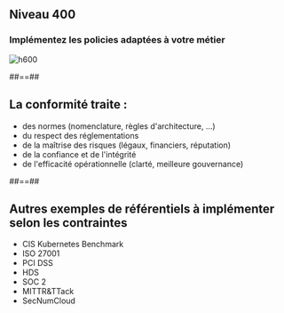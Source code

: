 
<!-- .slide: class="flex-row center" data-background="./assets/volcamp/bkgnd-main2.png"-->
## Niveau 400 
### Implémentez les policies adaptées à votre métier
![h600](./assets/volcamp/200-dragon-600.png)



##==##
<!-- .slide: class="flex-row center" data-background="./assets/volcamp/bkgnd-main2.png"-->
## La conformité traite :
- des normes (nomenclature, règles d'architecture, ...)
- du respect des réglementations
- de la maîtrise des risques (légaux, financiers, réputation)
- de la confiance et de l'intégrité
- de l'efficacité opérationnelle (clarté, meilleure gouvernance)
<!-- .element: class="list-fragment" -->


##==##
<!-- .slide: class="flex-row center" data-background="./assets/volcamp/bkgnd-main2.png"-->
## Autres exemples de référentiels à implémenter selon les contraintes

- CIS Kubernetes Benchmark
- ISO 27001
- PCI DSS
- HDS
- SOC 2
- MITTR&TTack
- SecNumCloud

